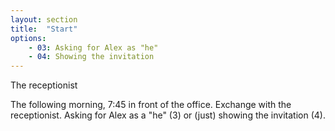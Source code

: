 ```yaml
---
layout: section
title:  "Start"
options:
    - 03: Asking for Alex as "he"
    - 04: Showing the invitation
---
```

The receptionist

The following morning, 7:45 in front of the office. Exchange with the receptionist. Asking for Alex as a "he" (3) or (just) showing the invitation (4).

